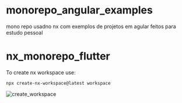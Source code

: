 # monorepo_angular_examples
mono repo usadno nx com exemplos de projetos em agular feitos para estudo pessoal

# nx_monorepo_flutter

To create nx workspace use:
```
npx create-nx-workspace@latest workspace 
```

![create_workspace](https://user-images.githubusercontent.com/94576233/229371275-4ff2ce58-2c3e-4dfb-b8b6-d8ad60e6a802.gif)